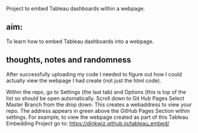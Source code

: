 Project to embed Tableau dashboards within a webpage.

## aim:
To learn how to embed Tableau dashboards into a webpage. 








## thoughts, notes and randomness

After successfully uploading my code I needed to figure out how I could actually view the webpage I had create (not just the html code).

Within the repo, go to Settings (the last tab) and Options (this is top of the list so should be open automatically.
Scroll down to Git Hub Pages
Select Master Branch from the drop down.
This creates a webaddress to view your repo. The address appears in green above the GitHub Pages Section within settings.
For example, to view the webpage created as part of this Tableau Embedding Project go to: 
https://dinkwiz.github.io/tableau_embed/
